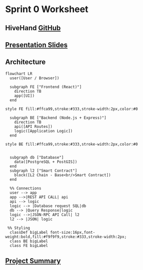 # Sprint 0 Worksheet

## HiveHand [GitHub](https://github.com/AnnaP464/COMP-4350-Group-8)

## [Presentation Slides](https://docs.google.com/presentation/d/1q339stCL1ECQrOGEpG8imXiD9Uz1BBI-26ulNVp7nAc/edit?usp=sharing)

## Architecture

```mermaid
flowchart LR
  user([User / Browser])

  subgraph FE ["Frontend (React)"]
    direction TB
    app([UI])
  end

style FE fill:#ffca99,stroke:#333,stroke-width:2px,color:#0

  subgraph BE ["Backend (Node.js + Express)"]
    direction TB
    api([API Routes])
    logic([Application Logic])
  end

style BE fill:#ffca99,stroke:#333,stroke-width:2px,color:#0


  subgraph db ["Database"]
    data([PostgreSQL + PostGIS])
  end
  subgraph l2 ["Smart Contract"]
    block([L2 Chain - Base<br/>Smart Contract])
  end

  %% Connections
  user --> app
  app -->|REST API CALL| api
  api --> logic
  logic --> |Database request SQL|db
  db --> |Query Response|logic
  logic -->|JSON-RPC API Call| l2
  l2 --> |JSON| logic

 %% Styling
  classDef bigLabel font-size:16px,font-weight:bold,fill:#f9f9f9,stroke:#333,stroke-width:2px;
  class BE bigLabel
  class FE bigLabel
```

## [Project Summary](https://github.com/AnnaP464/COMP-4350-Group-8/blob/main/Sprint%200/Project%20Summary.md)
